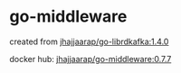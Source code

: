 # go-middleware
created from [jhajjaarap/go-librdkafka:1.4.0](https://github.com/jhajjaarap/go-librdkafka)

docker hub: [jhajjaarap/go-middleware:0.7.7](https://hub.docker.com/r/jhajjaarap/go-middleware) 
